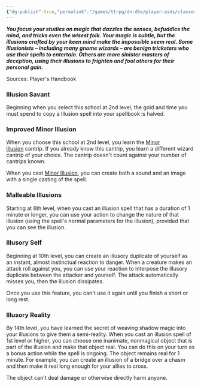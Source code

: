 ```yaml
---
{"dg-publish":true,"permalink":"/games/ttrpg/dn-d5e/player-aids/classes/class-specialisations/wizard-school-of-illusion/","tags":["sub-class","ttrpg/dnd/5e"],"noteIcon":""}
---
```



**_You focus your studies on magic that dazzles the senses, befuddles the mind, and tricks even the wisest folk. Your magic is subtle, but the illusions crafted by your keen mind make the impossible seem real. Some illusionists – including many gnome wizards – are benign tricksters who use their spells to entertain. Others are more sinister masters of deception, using their illusions to frighten and fool others for their personal gain._**

Sources: Player's Handbook

### Illusion Savant

Beginning when you select this school at 2nd level, the gold and time you must spend to copy a Illusion spell into your spellbook is halved.

### Improved Minor Illusion

When you choose this school at 2nd level, you learn the [Minor Illusion](http://dnd5e.wikidot.com/spell:minor-illusion) cantrip. If you already know this cantrip, you learn a different wizard cantrip of your choice. The cantrip doesn't count against your number of cantrips known.

When you cast [Minor Illusion](http://dnd5e.wikidot.com/spell:minor-illusion), you can create both a sound and an image with a single casting of the spell.

### Malleable Illusions

Starting at 6th level, when you cast an illusion spell that has a duration of 1 minute or longer, you can use your action to change the nature of that illusion (using the spell's normal parameters for the illusion), provided that you can see the illusion.

### Illusory Self

Beginning at 10th level, you can create an illusory duplicate of yourself as an instant, almost instinctual reaction to danger. When a creature makes an attack roll against you, you can use your reaction to interpose the illusory duplicate between the attacker and yourself. The attack automatically misses you, then the illusion dissipates.

Once you use this feature, you can't use it again until you finish a short or long rest.

### Illusory Reality

By 14th level, you have learned the secret of weaving shadow magic into your illusions to give them a semi-reality. When you cast an illusion spell of 1st level or higher, you can choose one inanimate, nonmagical object that is part of the illusion and make that object real. You can do this on your turn as a bonus action while the spell is ongoing. The object remains real for 1 minute. For example, you can create an illusion of a bridge over a chasm and then make it real long enough for your allies to cross.

The object can't deal damage or otherwise directly harm anyone.

